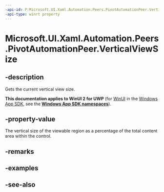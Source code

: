 ```yaml
---
-api-id: P:Microsoft.UI.Xaml.Automation.Peers.PivotAutomationPeer.VerticalViewSize
-api-type: winrt property
---
```


<!-- Property syntax
public double VerticalViewSize { get; }
-->

# Microsoft.UI.Xaml.Automation.Peers.PivotAutomationPeer.VerticalViewSize

## -description
Gets the current vertical view size.

**This documentation applies to WinUI 2 for UWP** (for [WinUI](/windows/apps/winui/winui3/) in the [Windows App SDK](/windows/apps/windows-app-sdk/), see the **[Windows App SDK namespaces](/windows/windows-app-sdk/api/winrt/)**).

## -property-value
The vertical size of the viewable region as a percentage of the total content area within the control.

## -remarks

## -examples

## -see-also
